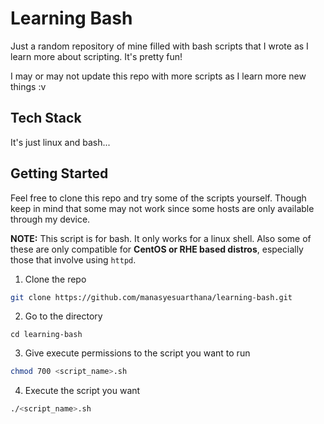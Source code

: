 # Learning Bash
Just a random repository of mine filled with bash scripts that I wrote as I learn more about scripting. It's pretty fun! 

I may or may not update this repo with more scripts as I learn more new things :v

## Tech Stack
It's just linux and bash...

## Getting Started
Feel free to clone this repo and try some of the scripts yourself. Though keep in mind that some may not work since some hosts are only available through my device. 

**NOTE:** This script is for bash. It only works for a linux shell. Also some of these are only compatible for **CentOS or RHE based distros**, especially those that involve using `httpd`.

1. Clone the repo
```bash
git clone https://github.com/manasyesuarthana/learning-bash.git
```

2. Go to the directory
```
cd learning-bash
```

3. Give execute permissions to the script you want to run
```bash
chmod 700 <script_name>.sh
```

4. Execute the script you want
```bash
./<script_name>.sh
```
